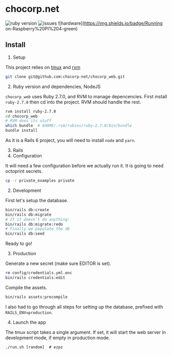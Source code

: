 # chocorp.net

![ruby version](https://img.shields.io/badge/Ruby%20version-2.7.0-red)
![issues](https://img.shields.io/github/issues/chocorp-net/chocorp_web)
![hardware](https://img.shields.io/badge/Running on-Raspberry%20PI%204-green)

## Install

1. Setup

This project relies on [tmux](https://github.com/tmux/tmux) and [rvm](https://rvm.io/)

```bash
git clone git@github.com:chocorp-net/chocorp_web.git
```
2. Ruby version and dependencies, NodeJS

`chocorp_web` uses Ruby 2.7.0, and RVM to manage depencencies. First install `ruby-2.7.0` then cd into the project. RVM should handle the rest.

```bash
rvm install ruby-2.7.0
cd chocorp_web
# RVM does its stuff
which bundle  # $HOME/.rvm/rubies/ruby-2.7.0/bin/bundle
bundle install
```

As it is a Rails 6 project, you will need to install `node` and `yarn`.


3. Rails
  1. Configuration

It will need a few configuration before we actually run it. It is going to need octoprint secrets.

```bash
cp -r private_examples private
```

  2. Development

First let's setup the database.

```bash
bin/rails db:create
bin/rails db:migrate
# If it doesn't do anything:
bin/rails db:migrate:redo
# Finally we populate the db
bin/rails db:seed
```

Ready to go!

  3. Production

Generate a new secret (make sure EDITOR is set).

```bash
rm config/credentials.yml.enc
bin/rails credentials:edit
```

Compile the assets.

```bash
bin/rails assets:precompile
```

I also had to go through all steps for setting up the database, prefixed with `RAILS_ENV=production`.

4. Launch the app

The tmux script takes a single argument. If set, it will start the web server in development mode, if empty in production mode.

`./run.sh [random]  # ezpz`
